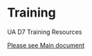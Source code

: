 # Training
UA D7 Training Resources


[Please see Main document](https://github.com/llkrieger/Trainings/blob/main/docs/index.md)
